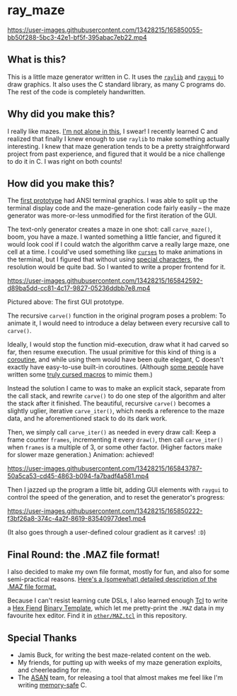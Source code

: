 # ray_maze

https://user-images.githubusercontent.com/13428215/165850055-bb50f288-5bc3-42e1-bf5f-395abac7eb22.mp4

## What is this?

This is a little maze generator written in C. It uses the [`raylib`](https://raylib.com) and [`raygui`](https://github.com/raysan5/raygui) to draw graphics. It also uses the C standard library, as many C programs do. The rest of the code is completely handwritten.

## Why did you make this?

I really like mazes. [I'm not alone in this](https://weblog.jamisbuck.org/2010/12/27/maze-generation-recursive-backtracking), I swear! I recently learned C and realized that finally I knew enough to use `raylib` to make something actually interesting. I knew that maze generation tends to be a pretty straightforward project from past experience, and figured that it would be a nice challenge to do it in C. I was right on both counts!

## How did you make this?

The [first prototype](https://gist.github.com/nok-ko/1c67549ddc77267e94200826b787a865) had ANSI terminal graphics. I was able to split up the terminal display code and the maze-generation code fairly easily – the maze generator was more-or-less unmodified for the first iteration of the GUI.

The text-only generator creates a maze in one shot: call `carve_maze()`, boom, you have a maze. I wanted something a little fancier, and figured it would look cool if I could watch the algorithm carve a really large maze, one cell at a time. I could've used something like [`curses`](https://en.wikipedia.org/wiki/Curses_(programming_library)) to make animations in the terminal, but I figured that without using [special characters](https://github.com/asciimoo/drawille), the resolution would be quite bad. So I wanted to write a proper frontend for it.

https://user-images.githubusercontent.com/13428215/165842592-d89ba5dd-cc81-4c17-9827-05236ddbb7e8.mp4

Pictured above: The first GUI prototype.

The recursive `carve()` function in the original program poses a problem: To animate it, I would need to introduce a delay between every recursive call to `carve()`. 

Ideally, I would stop the function mid-execution, draw what it had carved so far, then resume execution. The usual primitive for this kind of thing is a [coroutine](https://en.wikipedia.org/wiki/Coroutine), and while using them would have been quite elegant, C doesn't exactly have easy-to-use built-in coroutines. (Although [some people](https://www.chiark.greenend.org.uk/~sgtatham/) have written some [truly cursed macros](https://www.chiark.greenend.org.uk/~sgtatham/coroutines.html) to mimic them.) 

Instead the solution I came to was to make an explicit stack, separate from the call stack, and rewrite `carve()` to do one step of the algorithm and alter the stack after it finished. The beautiful, recursive `carve()` becomes a slightly uglier, iterative `carve_iter()`, which needs a reference to the maze data, and he aforementioned stack to do its dark work. 

Then, we simply call `carve_iter()` as needed in every draw call: Keep a frame counter `frames`, incrementing it every `draw()`, then call `carve_iter()` when `frames` is a multiple of 3, or some other factor. (Higher factors make for slower maze generation.) Animation: achieved!

https://user-images.githubusercontent.com/13428215/165843787-50a5ca53-cd45-4863-b094-fa7badf4a581.mp4

Then I jazzed up the program a little bit, adding GUI elements with `raygui` to control the speed of the generation, and to reset the generator's progress:

https://user-images.githubusercontent.com/13428215/165850222-f3bf26a8-374c-4a2f-8619-83540977dee1.mp4

(It also goes through a user-defined colour gradient as it carves! `:D`)

## Final Round: the .MAZ file format!

I also decided to make my own file format, mostly for fun, and also for some semi-practical reasons. [Here's a (somewhat) detailed description of the .MAZ file format.](https://nok-ko.github.io/ray_maze/maz_format.html)

Because I can't resist learning cute DSLs, I also learned enough [Tcl](https://tcl.tk) to write a [Hex Fiend](https://github.com/HexFiend/HexFiend) [Binary Template](https://github.com/HexFiend/HexFiend/blob/master/templates/Tutorial.md), which let me pretty-print the `.MAZ` data in my favourite hex editor. Find it in [`other/MAZ.tcl`](https://github.com/nok-ko/ray_maze/blob/main/other/MAZ.tcl) in this repository.

## Special Thanks

* Jamis Buck, for writing the best maze-related content on the web.
* My friends, for putting up with weeks of my maze generation exploits, and cheerleading for me.
* The [ASAN](https://clang.llvm.org/docs/AddressSanitizer.html) team, for releasing a tool that almost makes me feel like I'm writing [memory-safe](https://en.wikipedia.org/wiki/Memory_safety) C.
